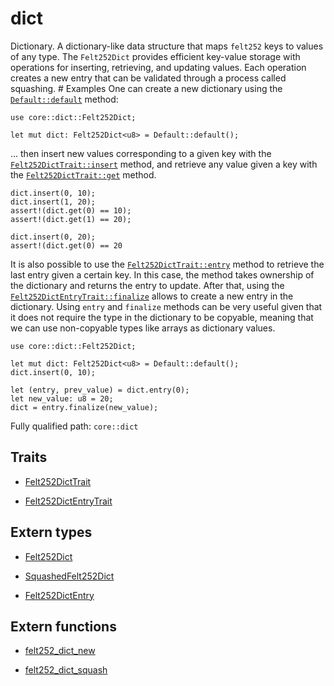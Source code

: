 # dict

Dictionary. A dictionary-like data structure that maps `felt252` keys to values of any type.  The `Felt252Dict` provides efficient key-value storage with operations for inserting, retrieving, and updating values. Each operation creates a new entry that can be validated through a process called squashing.  # Examples  One can create a new dictionary using the [`Default::default`]([`Default::default`]) method:
```cairo
use core::dict::Felt252Dict;

let mut dict: Felt252Dict<u8> = Default::default();
```
... then insert new values corresponding to a given key with the [`Felt252DictTrait::insert`]([`Felt252DictTrait::insert`]) method, and retrieve any value given a key with the [`Felt252DictTrait::get`]([`Felt252DictTrait::get`]) method.
```cairo
dict.insert(0, 10);
dict.insert(1, 20);
assert!(dict.get(0) == 10);
assert!(dict.get(1) == 20);

dict.insert(0, 20);
assert!(dict.get(0) == 20
```
It is also possible to use the [`Felt252DictTrait::entry`]([`Felt252DictTrait::entry`]) method to retrieve the last entry given a certain key. In this case, the method takes ownership of the dictionary and returns the entry to update. After that, using the [`Felt252DictEntryTrait::finalize`]([`Felt252DictEntryTrait::finalize`]) allows to create a new entry in the dictionary. Using `entry` and `finalize` methods can be very useful given that it does not require the type in the dictionary to be copyable, meaning that we can use non-copyable types like arrays as dictionary values.
```cairo
use core::dict::Felt252Dict;

let mut dict: Felt252Dict<u8> = Default::default();
dict.insert(0, 10);

let (entry, prev_value) = dict.entry(0);
let new_value: u8 = 20;
dict = entry.finalize(new_value);
```

Fully qualified path: `core::dict`

## Traits

- [Felt252DictTrait](./core-dict-Felt252DictTrait.md)

- [Felt252DictEntryTrait](./core-dict-Felt252DictEntryTrait.md)

## Extern types

- [Felt252Dict](./core-dict-Felt252Dict.md)

- [SquashedFelt252Dict](./core-dict-SquashedFelt252Dict.md)

- [Felt252DictEntry](./core-dict-Felt252DictEntry.md)

## Extern functions

- [felt252_dict_new](./core-dict-felt252_dict_new.md)

- [felt252_dict_squash](./core-dict-felt252_dict_squash.md)

